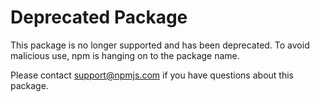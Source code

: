 # Deprecated Package

This package is no longer supported and has been deprecated. To avoid malicious use, npm is hanging on to the package name.

Please contact support@npmjs.com if you have questions about this package. 
